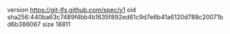 version https://git-lfs.github.com/spec/v1
oid sha256:440ba63c7489f4bb4b1635f892ed61c9d7e6b41a6120d788c20071bd6b386067
size 18811
